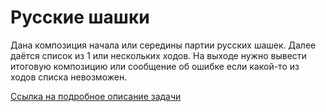 # Русские шашки

Дана композиция начала или середины партии русских шашек. Далее даётся список из 1 или нескольких ходов. На выходе нужно вывести итоговую композицию или сообщение об ошибке если какой-то из ходов списка невозможен.

[Ссылка на подробное описание задачи](https://docs.google.com/document/d/1D6YtyBnX8rPm-3LDMjTsc-2Ig9VbBkQszK9d7zXKEYg/edit)
